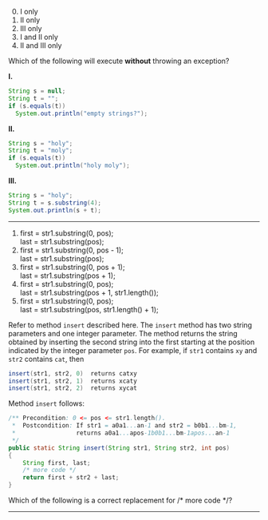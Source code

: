 0. I only  
0. II only  
0. III only  
0. I and II only  
1. II and III only  

Which of the following will execute **without** throwing an exception?

**I.**
```java
String s = null;
String t = "";
if (s.equals(t))
  System.out.println("empty strings?");
```
**II.**
```java
String s = "holy";
String t = "moly";
if (s.equals(t))
  System.out.println("holy moly");
```
**III.**
```java
String s = "holy";
String t = s.substring(4);
System.out.println(s + t);
```

---

1. first = str1.substring(0, pos);  
last = str1.substring(pos);
0. first = str1.substring(0, pos - 1);  
last = str1.substring(pos);
0. first = str1.substring(0, pos + 1);  
last = str1.substring(pos + 1);
0. first = str1.substring(0, pos);  
last = str1.substring(pos + 1, str1.length());
0. first = str1.substring(0, pos);  
last = str1.substring(pos, str1.length() + 1);

Refer to method `insert` described here. The `insert` method has two string parameters and one integer parameter. The method returns the string obtained by inserting the second string into the first starting at the position indicated by the integer parameter `pos`. For example, if `str1` contains `xy` and `str2` contains `cat`, then
```java
insert(str1, str2, 0)  returns catxy  
insert(str1, str2, 1)  returns xcaty  
insert(str1, str2, 2)  returns xycat  
```
Method `insert` follows:
```java
/** Precondition: 0 <= pos <= str1.length().
 *  Postcondition: If str1 = a0a1...an-1 and str2 = b0b1...bm-1,
 *                 returns a0a1...apos-1b0b1...bm-1apos...an-1
 */
public static String insert(String str1, String str2, int pos)
{
    String first, last;
    /* more code */
    return first + str2 + last;
}
```
Which of the following is a correct replacement for /* more code */?

---



